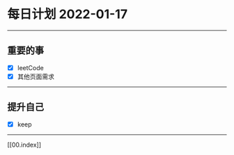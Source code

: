 #  每日计划 2022-01-17
---
## 重要的事
- [x]  leetCode
- [x]  其他页面需求

---

## 提升自己
- [x]  keep



---

[[00.index]]








